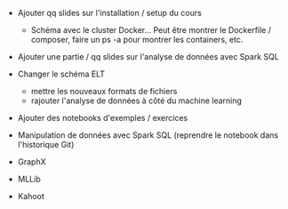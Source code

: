 - Ajouter qq slides sur l'installation / setup du cours
  - Schéma avec le cluster Docker... Peut être montrer le Dockerfile / composer, faire un ps -a pour montrer les containers, etc.

- Ajouter une partie / qq slides sur l'analyse de données avec Spark SQL

- Changer le schéma ELT
  - mettre les nouveaux formats de fichiers
  - rajouter l'analyse de données à côté du machine learning

- Ajouter des notebooks d'exemples / exercices
 - Manipulation de données avec Spark SQL (reprendre le notebook dans l'historique Git)
 - GraphX
 - MLLib

- Kahoot